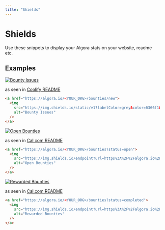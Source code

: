 ```yaml
---
title: "Shields"
---
```


# Shields

Use these snippets to display your Algora stats on your website, readme etc.

## Examples

<a href="https://algora.io/coollabsio/bounties/new">
  <img
    src="https://img.shields.io/static/v1?labelColor=grey&color=6366f1&label=Algora&message=%F0%9F%92%8E+Bounty+issues&style=for-the-badge"
    alt="Bounty Issues"
  />
</a>

as seen in [Coolify README](https://github.com/coollabsio/coolify)

```html
<a href="https://algora.io/<YOUR_ORG>/bounties/new">
  <img
    src="https://img.shields.io/static/v1?labelColor=grey&color=6366f1&label=Algora&message=%F0%9F%92%8E+Bounty+issues&style=for-the-badge"
    alt="Bounty Issues"
  />
</a>
```

<a href="https://algora.io/cal/bounties?status=open">
  <img
    src="https://img.shields.io/endpoint?url=https%3A%2F%2Falgora.io%2Fapi%2Fshields%2Fcal%2Fbounties%3Fstatus%3Dopen"
    alt="Open Bounties"
  />
</a>

as seen in [Cal.com README](https://github.com/calcom/cal.com)

```html
<a href="https://algora.io/<YOUR_ORG>/bounties?status=open">
  <img
    src="https://img.shields.io/endpoint?url=https%3A%2F%2Falgora.io%2Fapi%2Fshields%2F<YOUR_ORG>%2Fbounties%3Fstatus%3Dopen"
    alt="Open Bounties"
  />
</a>
```

<a href="https://algora.io/cal/bounties?status=completed">
  <img
    src="https://img.shields.io/endpoint?url=https%3A%2F%2Falgora.io%2Fapi%2Fshields%2Fcal%2Fbounties%3Fstatus%3Dcompleted"
    alt="Rewarded Bounties"
  />
</a>

as seen in [Cal.com README](https://github.com/calcom/cal.com)

```html
<a href="https://algora.io/<YOUR_ORG>/bounties?status=completed">
  <img
    src="https://img.shields.io/endpoint?url=https%3A%2F%2Falgora.io%2Fapi%2Fshields%2F<YOUR_ORG>%2Fbounties%3Fstatus%3Dcompleted"
    alt="Rewarded Bounties"
  />
</a>
```
